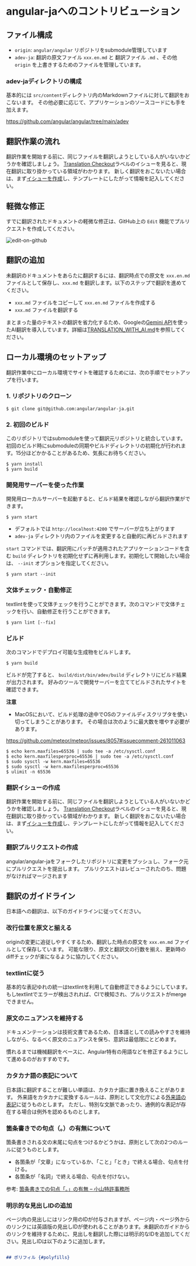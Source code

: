 # angular-jaへのコントリビューション

## ファイル構成

- `origin`: `angular/angular` リポジトリをsubmodule管理しています
- `adev-ja`: 翻訳の原文ファイル `xxx.en.md` と 翻訳ファイル `.md` 、その他 `origin` を上書きするためのファイルを管理しています。

### adev-jaディレクトリの構成

基本的には `src/content`ディレクトリ内のMarkdownファイルに対して翻訳をおこないます。
その他必要に応じて、アプリケーションのソースコードにも手を加えます。

https://github.com/angular/angular/tree/main/adev

## 翻訳作業の流れ

翻訳作業を開始する前に、同じファイルを翻訳しようとしている人がいないかどうかを確認しましょう。
[Translation Checkout](https://github.com/angular/angular-ja/labels/type%3A%20Translation%20Checkout)ラベルのイシューを見ると、現在翻訳に取り掛かっている領域がわかります。
新しく翻訳をおこないたい場合は、まず[イシューを作成](https://github.com/angular/angular-ja/issues/new/choose)し、テンプレートにしたがって情報を記入してください。

## 軽微な修正

すでに翻訳されたドキュメントの軽微な修正は、GitHub上の `Edit` 機能でプルリクエストを作成してください。

![edit-on-github](./docs/edit-on-github.png)

## 翻訳の追加

未翻訳のドキュメントをあらたに翻訳するには、翻訳時点での原文を `xxx.en.md` ファイルとして保存し、`xxx.md` を翻訳します。以下のステップで翻訳を進めてください。

- `xxx.md` ファイルをコピーして `xxx.en.md` ファイルを作成する
- `xxx.md` ファイルを翻訳する

まとまった量のテキストの翻訳を省力化するため、Googleの[Gemini API](https://ai.google.dev/gemini-api?hl=ja)を使ったAI翻訳を導入しています。詳細は[TRANSLATION_WITH_AI.md](./docs/TRANSLATION_WITH_AI.md)を参照してください。


## ローカル環境のセットアップ

翻訳作業中にローカル環境でサイトを確認するためには、次の手順でセットアップを行います。

### 1. リポジトリのクローン

```
$ git clone git@github.com:angular/angular-ja.git
```

### 2. 初回のビルド

このリポジトリではsubmoduleを使って翻訳元リポジトリと統合しています。初回のビルド時にsubmoduleの同期やビルドディレクトリの初期化が行われます。15分ほどかかることがあるため、気長にお待ちください。

```
$ yarn install
$ yarn build
```

### 開発用サーバーを使った作業

開発用ローカルサーバーを起動すると、ビルド結果を確認しながら翻訳作業ができます。

```
$ yarn start
```

- デフォルトでは `http://localhost:4200` でサーバーが立ち上がります
- `adev-ja` ディレクトリ内のファイルを変更すると自動的に再ビルドされます

`start` コマンドでは、翻訳用にパッチが適用されたアプリケーションコードを含む `build` ディレクトリを初期化せずに再利用します。初期化して開始したい場合は、 `--init` オプションを指定してください。

```
$ yarn start --init
```

### 文体チェック・自動修正

textlintを使って文体チェックを行うことができます。次のコマンドで文体チェックを行い、自動修正を行うことができます。

```
$ yarn lint [--fix]
```


### ビルド

次のコマンドでデプロイ可能な生成物をビルドします。

```
$ yarn build
```

ビルドが完了すると、 `build/dist/bin/adev/build` ディレクトリにビルド結果が出力されます。
好みのツールで開発サーバーを立ててビルドされたサイトを確認できます。

**注意**

- MacOSにおいて、ビルド処理の途中でOSのファイルディスクリプタを使い切ってしまうことがあります。
  その場合は次のように最大数を増やす必要があります。

https://github.com/meteor/meteor/issues/8057#issuecomment-261011063

```
$ echo kern.maxfiles=65536 | sudo tee -a /etc/sysctl.conf
$ echo kern.maxfilesperproc=65536 | sudo tee -a /etc/sysctl.conf
$ sudo sysctl -w kern.maxfiles=65536
$ sudo sysctl -w kern.maxfilesperproc=65536
$ ulimit -n 65536
```

### 翻訳イシューの作成

翻訳作業を開始する前に、同じファイルを翻訳しようとしている人がいないかどうかを確認しましょう。
[Translation Checkout](https://github.com/angular/angular-ja/labels/type%3A%20Translation%20Checkout)ラベルのイシューを見ると、現在翻訳に取り掛かっている領域がわかります。
新しく翻訳をおこないたい場合は、まず[イシューを作成](https://github.com/angular/angular-ja/issues/new/choose)し、テンプレートにしたがって情報を記入してください。

### 翻訳プルリクエストの作成

angular/angular-jaをフォークしたリポジトリに変更をプッシュし、フォーク元にプルリクエストを提出します。
プルリクエストはレビューされたのち、問題がなければマージされます

## 翻訳のガイドライン

日本語への翻訳は、以下のガイドラインに従ってください。

### 改行位置を原文と揃える

originの変更に追従しやすくするため、翻訳した時点の原文を `xxx.en.md` ファイルとして保存しています。
可能な限り、原文と翻訳文の行数を揃え、更新時のdiffチェックが楽になるように協力してください。

### textlintに従う

基本的な表記ゆれの統一はtextlintを利用して自動修正できるようにしています。
もしtextlintでエラーが検出されれば、CIで検知され、プルリクエストがmergeできません。

### 原文のニュアンスを維持する

ドキュメンテーションは技術文書であるため、日本語としての読みやすさを維持しながら、なるべく原文のニュアンスを保ち、意訳は最低限にとどめます。

慣れるまでは機械翻訳をベースに、Angular特有の用語などを修正するようにして進めるのがおすすめです。

### カタカナ語の表記について

日本語に翻訳することが難しい単語は、カタカナ語に置き換えることがあります。
外来語をカタカナに変換するルールは、原則として文化庁による[外来語の表記][]に従うものとします。
ただし、特別な文脈であったり、通例的な表記が存在する場合は例外を認めるものとします。

[外来語の表記]: https://www.bunka.go.jp/kokugo_nihongo/sisaku/joho/joho/kijun/naikaku/gairai/

### 箇条書きでの句点（。）の有無について

箇条書きされる文の末尾に句点をつけるかどうかは、原則として次の2つのルールに従うものとします。

- 各箇条が「文章」になっているか、「こと」「とき」で終える場合、句点を付ける。
- 各箇条が「名詞」で終える場合、句点を付けない。

参考: [箇条書きでの句点「。」の有無 – 小山特許事務所](https://www.koyamapat.jp/2019/06/11/itemize/)

### 明示的な見出しIDの追加

ページ内の見出しにはリンク用のIDが付与されますが、ページ内・ページ外からのリンクには英語版の見出しIDが使われることがあります。未翻訳のガイドからのリンクを維持するために、見出しを翻訳した際には明示的なIDを追加してください。見出しIDは以下のように追加します。

```md

## ポリフィル {#polyfills}

```
